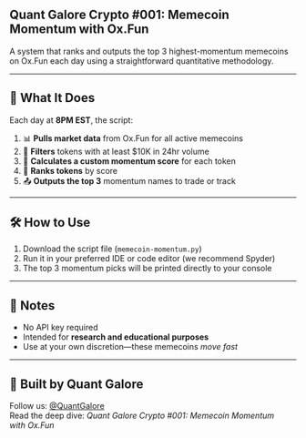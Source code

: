 ## Quant Galore Crypto #001: Memecoin Momentum with Ox.Fun
A system that ranks and outputs the top 3 highest-momentum memecoins on Ox.Fun each day using a straightforward quantitative methodology.

---

## 🚀 What It Does

Each day at **8PM EST**, the script:

1. 📊 **Pulls market data** from Ox.Fun for all active memecoins  
2. 🔎 **Filters** tokens with at least $10K in 24hr volume  
3. 🧮 **Calculates a custom momentum score** for each token  
4. 🥇 **Ranks tokens** by score  
5. 📤 **Outputs the top 3** momentum names to trade or track

---

## 🛠️ How to Use

1. Download the script file (`memecoin-momentum.py`)  
2. Run it in your preferred IDE or code editor (we recommend Spyder)  
3. The top 3 momentum picks will be printed directly to your console

---

## 🧪 Notes

- No API key required  
- Intended for **research and educational purposes**  
- Use at your own discretion—these memecoins *move fast*

---

## 🫡 Built by Quant Galore  

Follow us: [@QuantGalore](https://twitter.com/QuantGalore)  
Read the deep dive: *Quant Galore Crypto #001: Memecoin Momentum with Ox.Fun*
